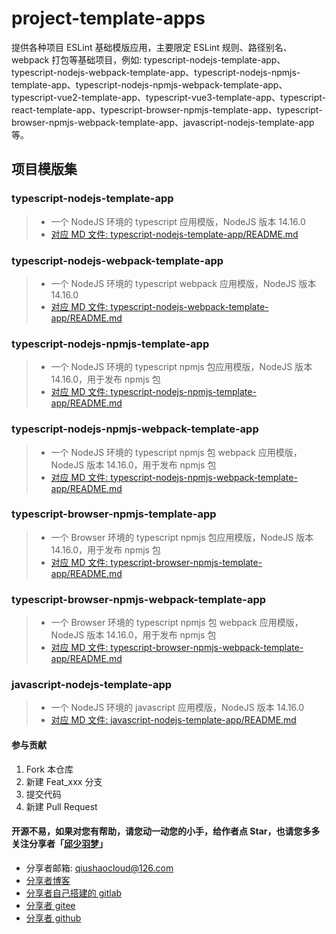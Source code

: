 # project-template-apps
提供各种项目 ESLint 基础模版应用，主要限定 ESLint 规则、路径别名、webpack 打包等基础项目，例如: typescript-nodejs-template-app、typescript-nodejs-webpack-template-app、typescript-nodejs-npmjs-template-app、typescript-nodejs-npmjs-webpack-template-app、typescript-vue2-template-app、typescript-vue3-template-app、typescript-react-template-app、typescript-browser-npmjs-template-app、typescript-browser-npmjs-webpack-template-app、javascript-nodejs-template-app 等。


## 项目模版集
### typescript-nodejs-template-app
> * 一个 NodeJS 环境的 typescript 应用模版，NodeJS 版本 14.16.0
> * [对应 MD 文件: typescript-nodejs-template-app/README.md](typescript-nodejs-template-app/README.md)

### typescript-nodejs-webpack-template-app
> * 一个 NodeJS 环境的 typescript webpack 应用模版，NodeJS 版本 14.16.0
> * [对应 MD 文件: typescript-nodejs-webpack-template-app/README.md](typescript-nodejs-webpack-template-app/README.md)

### typescript-nodejs-npmjs-template-app
> * 一个 NodeJS 环境的 typescript npmjs 包应用模版，NodeJS 版本 14.16.0，用于发布 npmjs 包
> * [对应 MD 文件: typescript-nodejs-npmjs-template-app/README.md](typescript-nodejs-npmjs-template-app/README.md)

### typescript-nodejs-npmjs-webpack-template-app
> * 一个 NodeJS 环境的 typescript npmjs 包 webpack 应用模版，NodeJS 版本 14.16.0，用于发布 npmjs 包
> * [对应 MD 文件: typescript-nodejs-npmjs-webpack-template-app/README.md](typescript-nodejs-npmjs-webpack-template-app/README.md)

### typescript-browser-npmjs-template-app
> * 一个 Browser 环境的 typescript npmjs 包应用模版，NodeJS 版本 14.16.0，用于发布 npmjs 包
> * [对应 MD 文件: typescript-browser-npmjs-template-app/README.md](typescript-browser-npmjs-template-app/README.md)

### typescript-browser-npmjs-webpack-template-app
> * 一个 Browser 环境的 typescript npmjs 包 webpack 应用模版，NodeJS 版本 14.16.0，用于发布 npmjs 包
> * [对应 MD 文件: typescript-browser-npmjs-webpack-template-app/README.md](typescript-browser-npmjs-webpack-template-app/README.md)

### javascript-nodejs-template-app
> * 一个 NodeJS 环境的 javascript 应用模版，NodeJS 版本 14.16.0
> * [对应 MD 文件: javascript-nodejs-template-app/README.md](javascript-nodejs-template-app/README.md)



#### 参与贡献
1.  Fork 本仓库
2.  新建 Feat_xxx 分支
3.  提交代码
4.  新建 Pull Request


#### 开源不易，如果对您有帮助，请您动一动您的小手，给作者点 Star，也请您多多关注分享者「[邱少羽梦](https://www.qiushaocloud.top)」
* 分享者邮箱: [qiushaocloud@126.com](mailto:qiushaocloud@126.com)
* [分享者博客](https://www.qiushaocloud.top)
* [分享者自己搭建的 gitlab](https://gitlab.qiushaocloud.top/qiushaocloud) 
* [分享者 gitee](https://gitee.com/qiushaocloud/dashboard/projects) 
* [分享者 github](https://github.com/qiushaocloud?tab=repositories) 
